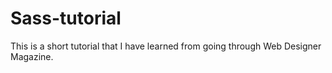 # Sass-tutorial

This is a short tutorial that I have learned from going through Web Designer Magazine. 
